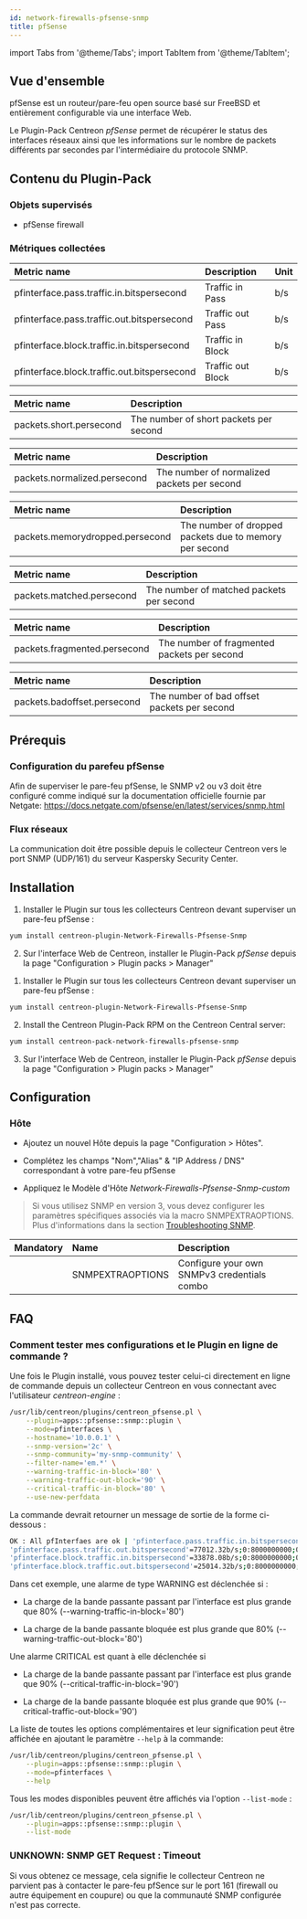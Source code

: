 ```yaml
---
id: network-firewalls-pfsense-snmp
title: pfSense
---
```

import Tabs from '@theme/Tabs';
import TabItem from '@theme/TabItem';


## Vue d'ensemble

pfSense est un routeur/pare-feu open source basé sur FreeBSD et
entièrement configurable via une interface Web.

Le Plugin-Pack Centreon *pfSense* permet de récupérer le status des interfaces
réseaux ainsi que les informations sur le nombre de packets différents par
secondes par l'intermédiaire du protocole SNMP.

## Contenu du Plugin-Pack

### Objets supervisés

* pfSense firewall

### Métriques collectées

<Tabs groupId="sync">
<TabItem value="Blocked-Packets-Per-Interface" label="Blocked-Packets-Per-Interface">

| Metric name                                 | Description       | Unit    |
|:--------------------------------------------|:------------------|:--------|
| pfinterface.pass.traffic.in.bitspersecond   | Traffic in Pass   | b/s     |
| pfinterface.pass.traffic.out.bitspersecond  | Traffic out Pass  | b/s     |
| pfinterface.block.traffic.in.bitspersecond  | Traffic in Block  | b/s     |
| pfinterface.block.traffic.out.bitspersecond | Traffic out Block | b/s     |

</TabItem>
<TabItem value="Short-Packets" label="Short-Packets">

| Metric name             | Description                            |
|:------------------------|:---------------------------------------|
| packets.short.persecond | The number of short packets per second |

</TabItem>
<TabItem value="Normalize-Packets" label="Normalize-Packets">

| Metric name                  | Description                                  |
|:-----------------------------|:---------------------------------------------|
| packets.normalized.persecond | The number of normalized  packets per second |

</TabItem>
<TabItem value="Memory-Dropped-Packets" label="Memory-Dropped-Packets">

| Metric name                     | Description                                            |
|:--------------------------------|:-------------------------------------------------------|
| packets.memorydropped.persecond | The number of dropped packets due to memory per second |

</TabItem>
<TabItem value="Match-Packets" label="Match-Packets">

| Metric name               | Description                              |
|:--------------------------|:-----------------------------------------|
| packets.matched.persecond | The number of matched packets per second |

</TabItem>
<TabItem value="Fragment-Packets" label="Fragment-Packets">

| Metric name                  | Description                                 |
|:-----------------------------|:--------------------------------------------|
| packets.fragmented.persecond | The number of fragmented packets per second |

</TabItem>
<TabItem value="Bad-Offset-Packets" label="Bad-Offset-Packets">

| Metric name                 | Description                                 |
|:----------------------------|:--------------------------------------------|
| packets.badoffset.persecond | The number of bad offset packets per second |

</TabItem>
</Tabs>

## Prérequis

### Configuration du parefeu pfSense

Afin de superviser le pare-feu pfSense, le SNMP v2 ou v3 doit
être configuré comme indiqué sur la documentation officielle fournie par 
Netgate:
https://docs.netgate.com/pfsense/en/latest/services/snmp.html

### Flux réseaux

La communication doit être possible depuis le collecteur Centreon vers le port
SNMP (UDP/161) du serveur Kaspersky Security Center.

## Installation

<Tabs groupId="sync">
<TabItem value="Online License" label="Online License">

1. Installer le Plugin sur tous les collecteurs Centreon devant superviser un pare-feu pfSense :

```bash
yum install centreon-plugin-Network-Firewalls-Pfsense-Snmp
```

2. Sur l'interface Web de Centreon, installer le Plugin-Pack *pfSense* depuis la page "Configuration > Plugin packs > Manager"

</TabItem>
<TabItem value="Offline License" label="Offline License">

1. Installer le Plugin sur tous les collecteurs Centreon devant superviser un pare-feu pfSense :

```bash
yum install centreon-plugin-Network-Firewalls-Pfsense-Snmp
```

2. Install the Centreon Plugin-Pack RPM on the Centreon Central server:

```bash
yum install centreon-pack-network-firewalls-pfsense-snmp
```

3. Sur l'interface Web de Centreon, installer le Plugin-Pack *pfSense* depuis la page "Configuration > Plugin packs > Manager"

</TabItem>
</Tabs>

## Configuration

### Hôte

* Ajoutez un nouvel Hôte depuis la page "Configuration > Hôtes".

* Complétez les champs "Nom","Alias" & "IP Address / DNS" correspondant à votre pare-feu pfSense

* Appliquez le Modèle d'Hôte *Network-Firewalls-Pfsense-Snmp-custom*

> Si vous utilisez SNMP en version 3, vous devez configurer les paramètres spécifiques associés via la macro SNMPEXTRAOPTIONS. 
> Plus d'informations dans la section [Troubleshooting SNMP](../getting-started/how-to-guides/troubleshooting-plugins.md#SNMPv3-options-mapping).

| Mandatory | Name             | Description                                 |
|:----------|:---------------- |:------------------------------------------- |
|           | SNMPEXTRAOPTIONS | Configure your own SNMPv3 credentials combo |

## FAQ

### Comment tester mes configurations et le Plugin en ligne de commande ?

Une fois le Plugin installé, vous pouvez tester celui-ci directement en ligne
de commande depuis un collecteur Centreon en vous connectant avec l'utilisateur
*centreon-engine* :

```bash
/usr/lib/centreon/plugins/centreon_pfsense.pl \
    --plugin=apps::pfsense::snmp::plugin \
    --mode=pfinterfaces \
    --hostname='10.0.0.1' \
    --snmp-version='2c' \
    --snmp-community='my-snmp-community' \
    --filter-name='em.*' \
    --warning-traffic-in-block='80' \
    --warning-traffic-out-block='90' \
    --critical-traffic-in-block='80' \
    --use-new-perfdata
```

La commande devrait retourner un message de sortie de la forme ci-dessous :

```bash
OK : All pfInterfaes are ok | 'pfinterface.pass.traffic.in.bitspersecond'=43978.08b/s;0:8000000000;0:9000000000;0;10000000000
'pfinterface.pass.traffic.out.bitspersecond'=77012.32b/s;0:8000000000;0:9000000000;0;10000000000
'pfinterface.block.traffic.in.bitspersecond'=33878.08b/s;0:8000000000;0:9000000000;0;10000000000
'pfinterface.block.traffic.out.bitspersecond'=25014.32b/s;0:8000000000;0:9000000000;0;10000000000
```

Dans cet exemple, une alarme de type WARNING est déclenchée si :

* La charge de la bande passante passant par l'interface est plus grande que 80% (--warning-traffic-in-block='80')

* La charge de la bande passante bloquée est plus grande que 80% (--warning-traffic-out-block='80')

Une alarme CRITICAL est quant à elle déclenchée si 

* La charge de la bande passante passant par l'interface est plus grande que 90% (--critical-traffic-in-block='90')

* La charge de la bande passante bloquée est plus grande que 90% (--critical-traffic-out-block='90')

La liste de toutes les options complémentaires et leur signification
peut être affichée en ajoutant le paramètre ```--help``` à la commande:

```bash
/usr/lib/centreon/plugins/centreon_pfsense.pl \
    --plugin=apps::pfsense::snmp::plugin \
    --mode=pfinterfaces \
    --help
```

Tous les modes disponibles peuvent être affichés via l'option
```--list-mode``` :

```bash
/usr/lib/centreon/plugins/centreon_pfsense.pl \
    --plugin=apps::pfsense::snmp::plugin \
    --list-mode
```

### UNKNOWN: SNMP GET Request : Timeout

Si vous obtenez ce message, cela signifie le collecteur Centreon ne parvient
pas à contacter le pare-feu pfSence sur le port 161 (firewall
ou autre équipement en coupure) ou que la communauté SNMP configurée n'est pas 
correcte.
